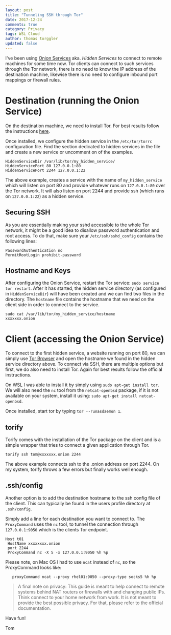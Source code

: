 ```yaml
---
layout: post
title: "Tunneling SSH through Tor"
date: 2017-12-24
comments: true
category: Privacy
tags: WSL Cloud
author: thomas torggler
updated: false
---
```


I've been using [Onion Services](https://www.torproject.org/docs/onion-services) aka. _Hidden Services_ to connect to remote machines for some time now. Tor clients can connect to such services through the Tor network, there is no need to know the IP address of the destination machine, likewise there is no need to configure inbound port mappings or firewall rules. 

<!-- more -->

# Destination (running the Onion Service)

On the destination machine, we need to install Tor. For best results follow the instructions [here](https://www.torproject.org/docs/debian.html.en).

Once installed, we configure the hidden service in the `/etc/tor/torrc` configuration file. Find the section dedicated to hidden services in the file and create a new service or uncomment on of the examples.

```
HiddenServiceDir /var/lib/tor/my_hidden_service/
HiddenServicePort 80 127.0.0.1:80
HiddenServicePort 2244 127.0.0.1:22
```

The above example, creates a service with the name of `my_hidden_service` which will listen on port 80 and provide whatever runs on `127.0.0.1:80` over the Tor network. It will also listen on port 2244 and provide ssh (which runs on `127.0.0.1:22`) as a hidden service.

## Securing SSH

As you are essentially making your sshd accessible to the whole Tor network, it might be a good idea to disallow password authentication and root access. To do that, make sure your `/etc/ssh/sshd_config` contains the following lines:

```
PasswordAuthentication no
PermitRootLogin prohibit-password
```

## Hostname and Keys

After configuring the Onion Service, restart the Tor service: `sudo service tor restart`. After it has started, the hidden service directory (as configured in `HiddenServiceDir`) will have been created and we can find two files in the directory. The `hostname` file contains the hostname that we need on the client side in order to connect to the service.

```
sudo cat /var/lib/tor/my_hidden_service/hostname
xxxxxxx.onion
``` 

# Client (accessing the Onion Service)

To connect to the first hidden service, a website running on port 80, we can simply use [Tor Browser](https://www.torproject.org/projects/torbrowser.html.en) and open the hostname we found in the hidden service directory above. To connect via SSH, there are multiple options but first, we do also need to install Tor. Again for best results follow the official instructions. 

On WSL I was able to install it by simply using `sudo apt-get install tor`. We will also need the `nc` tool from the `netcat-openbsd` package, if it is not available on your system, install it using: `sudo apt-get install netcat-openbsd`.

Once installed, start tor by typing `tor --runasdaemon 1`. 

## torify

Torify comes with the installation of the Tor package on the client and is a simple wrapper that tries to connect a given application through Tor.

```
torify ssh tom@xxxxxxx.onion 2244
```

The above example connects ssh to the .onion address on port 2244. On my system, torify throws a few errors but finally works well enough.

## .ssh/config

Another option is to add the destination hostname to the ssh config file of the client. This can typically be found in the users profile directory at `.ssh/config`.

Simply add a line for each destination you want to connect to. The `ProxyCommand` uses the `nc` tool, to tunnel the connection through `127.0.0.1:9050` which is the clients Tor endpoint.

```
Host t01
 HostName xxxxxxxx.onion
 port 2244
 ProxyCommand nc -X 5 -x 127.0.0.1:9050 %h %p
``` 

Please note, on Mac OS I had to use `ncat` instead of `nc`, so the ProxyCommand looks like:

```
   proxyCommand ncat --proxy rhel01:9050 --proxy-type socks5 %h %p
```

> A final note on privacy: This guide is meant to help connect to remote systems behind NAT routers or firewalls with and changing public IPs. Think connect to your home network from work. It is not meant to provide the best possible privacy. For that, please refer to the official documentation.


Have fun!

Tom
